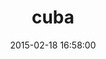 ---
layout: post
title:  "cuba"
repo:   "soveran/cuba"
date:   2015-02-18 16:58:00
gemurl: https://github.com/soveran/cuba
---